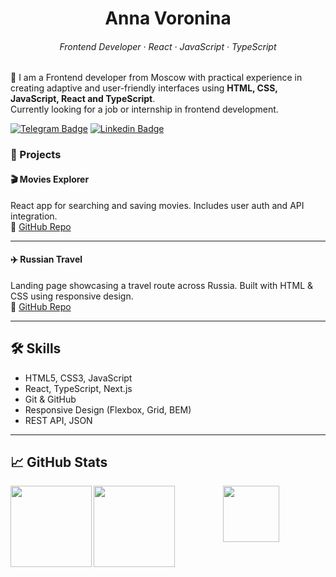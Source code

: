 <div align="center">
  
# Anna Voronina  
###### Frontend Developer · React · JavaScript · TypeScript

</div>

🧩 I am a Frontend developer from Moscow with practical experience in creating adaptive and user-friendly interfaces using
**HTML, CSS, JavaScript, React and TypeScript**.  
Currently looking for a job or internship in frontend development.

[![Telegram Badge](https://img.shields.io/badge/Telegram-2CA5E0?style=flat-square&logo=telegram&logoColor=white)](https://t.me/Voron_in_A)
[![Linkedin Badge](https://img.shields.io/badge/-LinkedIn-blue?style=flat-square&logo=Linkedin&logoColor=white&link=https://www.linkedin.com/in/voronina-anna/)](https://www.linkedin.com/in/voronina-anna/)

### 🚀 Projects

#### 🎬 Movies Explorer  
React app for searching and saving movies. Includes user auth and API integration.  
🔗 [GitHub Repo](https://github.com/Fronchik/movies-explorer-frontend)

---

#### ✈️ Russian Travel  
Landing page showcasing a travel route across Russia. Built with HTML & CSS using responsive design.  
🔗 [GitHub Repo](https://github.com/Fronchik/russian-travel)

---

## 🛠️ Skills

- HTML5, CSS3, JavaScript  
- React, TypeScript, Next.js  
- Git & GitHub  
- Responsive Design (Flexbox, Grid, BEM)  
- REST API, JSON

---

## 📈 GitHub Stats

<a href="https://github-readme-stats.vercel.app/api?username=Fronchik&show_icons=true&theme=radical">
  <img align="left" height="130" src="https://github-readme-stats.vercel.app/api?username=Fronchik&theme=nord&hide=contribs&show_icons=true" />
  <img align="left" height="130" src="https://github-readme-stats.vercel.app/api/top-langs/?username=Fronchik&layout=compact&theme=nord" />
</a>

</div>

<div id="header" align="center">
  <img src="https://media.giphy.com/media/Oj25fisQ3zhukVWY96/giphy.gif" width="90"/>
</div>

<div id="check" align="center">  
  <img src="https://komarev.com/ghpvc/?username=Fronchik&style=flat-square&color=blue" alt=""/>
</div>
